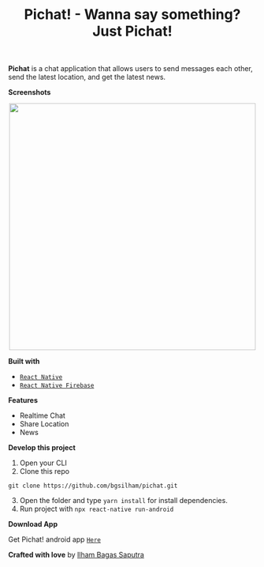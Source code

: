 <h1 align='center'>Pichat! - Wanna say something? Just Pichat!</h1>

<br>


**Pichat** is a chat application that allows users to send messages each other, send the latest location, and get the latest news.

**Screenshots**

<p align='center'>
<img width="500" src="https://raw.githubusercontent.com/aldipee/e-commerce-FE/development/assets/4.jpg" />
</p>


**Built with**

- [`React Native`](https://reactnative.dev/)
- [`React Native Firebase`](https://rnfirebase.io/)


**Features**

- Realtime Chat
- Share Location
- News


**Develop this project**

1. Open your CLI
2. Clone this repo

```
git clone https://github.com/bgsilham/pichat.git
```

3. Open the folder and type `yarn install` for install dependencies.
4. Run project with `npx react-native run-android`


**Download App**

Get Pichat! android app [`Here`](https://bit.ly/getpichat)


**Crafted with love** by [Ilham Bagas Saputra](https://instagram.com/ilhambagasaputra)
